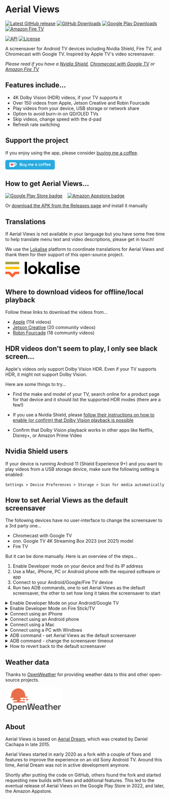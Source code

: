 # Aerial Views

[![Latest GitHub release](https://img.shields.io/github/v/release/theothernt/AerialViews.svg?logo=github&label=GitHub&cacheSeconds=3600)](https://github.com/theothernt/AerialViews/releases/latest)
[![GitHub Downloads](https://img.shields.io/github/downloads/theothernt/AerialViews/total?color=blue&label=Downloads&logo=github)](https://github.com/theothernt/AerialViews/releases/latest)
[![Google Play Downloads](https://img.shields.io/static/v1?style=flat&color=brightgreen&logo=google-play&logoColor=FFFFFF&label=Downloads&message=50k%2B)](https://play.google.com/store/apps/details?id=com.neilturner.aerialviews)
[![Amazon Fire TV](https://img.shields.io/static/v1?style=flat&color=FC4C02&logo=Amazon&logoColor=FFFFFF&label=Downloads&message=2k%2B)](https://www.amazon.com/gp/product/B0B4PPSNT6)

[![API](https://img.shields.io/badge/API-22%2B-lightgrey.svg?style=flat)](https://android-arsenal.com/api?level=22)
[![License](https://img.shields.io/:license-gpl%20v3-lightgrey.svg?style=flat)](https://raw.githubusercontent.com/theothernt/AerialViews/master/LICENSE)

A screensaver for Android TV devices including Nvidia Shield, Fire TV, and Chromecast with Google TV. Inspired by Apple TV's video screensaver.

*Please read if you have a [Nvidia Shield](#nvidia-shield-users), [Chromecast with Google TV](#chromecast-with-google-tv-users) or [Amazon Fire TV](#amazon-fire-tv-users)*

## Features include...

* 4K Dolby Vision (HDR) videos, if your TV supports it
* Over 150 videos from Apple, Jetson Creative and Robin Fourcade
* Play videos from your device, USB storage or network share
* Option to avoid burn-in on QD/OLED TVs
* Skip videos, change speed with the d-pad
* Refresh rate switching

## Support the project

If you enjoy using the app, please consider [buying me a coffee](https://ko-fi.com/theothernt).

[![Ko-fi badge](docs/images/kofi_badge.png)](https://ko-fi.com/theothernt)

## How to get Aerial Views...

[![Google Play Store badge](https://play.google.com/intl/en_us/badges/images/badge_new.png)](https://play.google.com/store/apps/details?id=com.neilturner.aerialviews) &nbsp;&nbsp;
[<img alt="Amazon Appstore badge" src="https://images-na.ssl-images-amazon.com/images/G/01/mobile-apps/devportal2/res/images/amazon-appstore-badge-english-black.png" width="153">](http://www.amazon.com/gp/mas/dl/android?p=com.neilturner.aerialviews)

Or [download the APK from the Releases page](https://github.com/theothernt/AerialViews/releases) and install it manually

## Translations

If Aerial Views is not available in your language but you have some free time to help translate menu text and video descriptions, please get in touch!

We use the [Lokalise](https://lokalise.com/) platform to coordinate translations for Aerial Views and thank them for their support of this open-source project.

[![Lokalise logo](docs/images/lokalise_logo.png)](https://lokalise.com/)

## Where to download videos for offline/local playback

Follow these links to download the videos from...

* [Apple](https://aerial-videos.netlify.app/#apple) (114 videos)
* [Jetson Creative](https://aerial-videos.netlify.app/#jetson-creative) (20 community videos)
* [Robin Fourcade](https://aerial-videos.netlify.app/#robin-fourcade) (18 community videos)

## HDR videos don't seem to play, I only see black screen...

Apple's videos only support Dolby Vision HDR. Even if your TV supports HDR, it might not support Dolby Vision.

Here are some things to try...

* Find the make and model of your TV, search online for a product page for that device and it should list the supported HDR modes (there are a few!)

* If you use a Nvidia Shield, please [follow their instructions on how to enable (or confirm) that Dolby Vision playback is possible](https://www.nvidia.com/en-us/shield/support/shield-tv/enable-dolby-vision-hdr10-on-shield/)

* Confirm that Dolby Vision playback works in other apps like Netflix, Disney+, or Amazon Prime Video

## Nvidia Shield users

If your device is running Android 11 (Shield Experience 9+) and you want to play videos from a USB storage device, make sure the following setting is enabled:

`Settings > Device Preferences > Storage > Scan for
media automatically`

## How to set Aerial Views as the default screensaver

The following devices have no user-interface to change the screensaver to a 3rd party one...

* Chromecast with Google TV
* onn. Google TV 4K Streaming Box 2023 (not 2021) model
* Fire TV

But it can be done manually. Here is an overview of the steps...

1. Enable Developer mode on your device and find its IP address
2. Use a Mac, iPhone, PC or Android phone with the required software or app
3. Connect to your Android/Google/Fire TV device
4. Run two ADB commands, one to set Aerial Views as the default screensaver, the other to set how long it takes the screensaver to start

<details>
<summary>Enable Developer Mode on your Android/Google TV</summary>

Navigate to the Settings menu on your device, then to the About screen. Depending on the device…

* _Settings > System > About_
* _Settings > Device Preferences > About_

Scroll down to __Build__ and select __Build__ several times until you get the message "You are now a developer!"

Return to __Settings__ and look for the newly enabled __Developer options__ page…

* _Settings > System > Developer options_
* _Settings > Device Preferences > Developer options_

On the __Developer options__ page, look for the __USB debugging__ option and enable it.

Next, find the IP address of your device. Try looking in the Network & Internet settings of the device, check the properties of the current LAN or WIFI connection - that should list the current IP address eg. 192.168.1.105
</details>

<details>
<summary>Enable Developer Mode on Fire Stick/TV</summary>

Open __Settings__, then navigate to __My Fire TV__ then the __About__ screen.

Highlight the first option on the list, which is usually your device's name, and press the action button on your remote seven times.

You'll now see a message confirming "You are now a developer", and it'll unlock the __Developer Options__ in the previous menu.

Navigate to the __Developer Options__ page, look for the __ADB debugging__ option and enable it.

Next, find the IP address of your device. Navigate to the __About__ then __Network__ screen, which will show your current IP address eg. 192.168.1.120
</details>

<details>
<summary>Connect using an iPhone</summary>

Find an iPhone app that is capable of running ADB commands, [such as iSH Shell](https://ish.app/), which is free.

Once installed, run the app and install the Android Tools with the following command…

```sh
apk add android-tools
```

To check if the ADB command is working, try typing…

```sh
adb version 
```

After pressing return, you should see something like this

```sh
Android Debug Bridge version 1.0.41
Version  31.0.0p1-android-tools
```

Now you can execute ADB commands.
</details>

<details>
<summary>Connect using an Android phone</summary>

Find an Android app that is capable of running ADB commands, [such as Remote ADB Shell](https://play.google.com/store/apps/details?id=com.cgutman.androidremotedebugger), which is free.

Once installed, run the app and connect to your device using its IP address.

To confirm the connection, try a command like `ls` which should show a list of files and folder.

Now you can execute ADB commands.
</details>

<details>
<summary>Connect using a Mac</summary>

Download the official [SDK Platform Tools](https://developer.android.com/studio/releases/platform-tools) for Mac.

Extract the files from the ZIP archive to a folder. Then open a Terminal or Command Prompt and navigate to the folder.

To check if the ADB command is working, try typing…

```sh
adb version
```

After pressing return, you should see something like this

```sh
Android Debug Bridge version 1.0.41
Version  35.0.0-11411520
```

Now you can execute ADB commands.
</details>

<details>
<summary>Connect using a PC with Windows</summary>

Download the official [SDK Platform Tools](https://developer.android.com/studio/releases/platform-tools) for Windows.

An alternate option is [Tiny ADB and Fastboot Tool (Portable version)](https://androidmtk.com/tiny-adb-and-fastboot-tool) but they both work in the same way.

Extract the files from the ZIP archive to a folder. Then open a Terminal or Command Prompt and navigate to the folder.

To check if the ADB command is working, try typing…

```sh
adb version
```

After pressing return, you should see something like this

```sh
Android Debug Bridge version 1.0.41
Version  35.0.0-11411520
```

</details>

<details>
<summary>ADB command - set Aerial Views as the default screensaver</summary>

Connect to your Android TV device and start a command shell…

(If you’re using an Android phone, skip these two commands)

```sh
adb connect ip_address
```

```sh
adb shell
```

Next, set Aerial Views as the default screensaver…

```sh
settings put secure screensaver_components com.neilturner.aerialviews/.ui.screensaver.DreamActivity
```

</details>

<details>
<summary>ADB command - change the screensaver timeout</summary>

To change the default timeout use this command with a value in milliseconds. So, 5 minutes is 30000, 10 minutes is 60000 and so on.

```sh
settings put system screen_off_timeout 60000
```

</details>

<details>
<summary>How to revert back to the default screensaver</summary>

For whatever reason, if you would like to stop using Aerial Views and revert back to the original screensaver, there are two options…

* Reset your device. Doing so will also reset the screensaver preference
* Use an ADB commands to enable the default screensaver, depending on your device

To restore the default Google TV ambient screensaver...

```sh
adb shell settings put secure screensaver_components com.google.android.apps.tv.dreamx/.service.Backdrop
```

To restore the default Fire TV screensaver...

```sh
adb shell settings put secure screensaver_components com.amazon.bueller.photos/.daydream.ScreenSaverService
```

</details>

## Weather data

Thanks to [OpenWeather](https://openweathermap.org/) for providing weather data to this and other open-source projects.

[![OpenWeather logo](docs/images/openweather_logo.png)](https://openweathermap.org/)

## About

Aerial Views is based on [Aerial Dream](https://github.com/cachapa/AerialDream), which was created by Daniel Cachapa in late 2015.

Aerial Views started in early 2020 as a fork with a couple of fixes and features to improve the experience on an old Sony Android TV. Around this time, Aerial Dream was not in active development anymore.

Shortly after putting the code on GitHub, others found the fork and started requesting new builds with fixes and additional features. This led to the eventual release of Aerial Views on the Google Play Store in 2022, and later, the Amazon Appstore.
